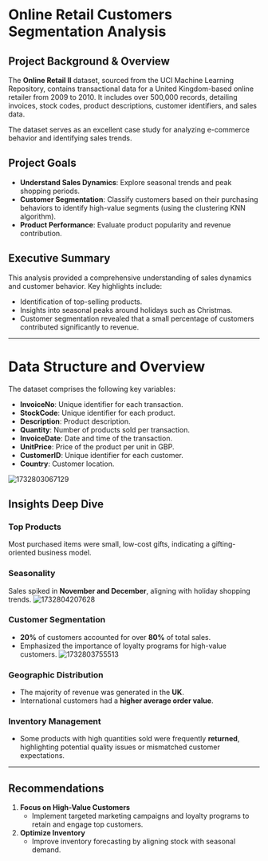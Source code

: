 # Online Retail Customers Segmentation Analysis

## Project Background & Overview
The **Online Retail II** dataset, sourced from the UCI Machine Learning Repository, contains transactional data for a United Kingdom-based online retailer from 2009 to 2010. It includes over 500,000 records, detailing invoices, stock codes, product descriptions, customer identifiers, and sales data.

The dataset serves as an excellent case study for analyzing e-commerce behavior and identifying sales trends.

## Project Goals
- **Understand Sales Dynamics**: Explore seasonal trends and peak shopping periods.
- **Customer Segmentation**: Classify customers based on their purchasing behaviors to identify high-value segments (using the clustering KNN algorithm).
- **Product Performance**: Evaluate product popularity and revenue contribution.

## Executive Summary
This analysis provided a comprehensive understanding of sales dynamics and customer behavior. Key highlights include:
- Identification of top-selling products.
- Insights into seasonal peaks around holidays such as Christmas.
- Customer segmentation revealed that a small percentage of customers contributed significantly to revenue.

---
# Data Structure and Overview

The dataset comprises the following key variables:

- **InvoiceNo**: Unique identifier for each transaction.
- **StockCode**: Unique identifier for each product.
- **Description**: Product description.
- **Quantity**: Number of products sold per transaction.
- **InvoiceDate**: Date and time of the transaction.
- **UnitPrice**: Price of the product per unit in GBP.
- **CustomerID**: Unique identifier for each customer.
- **Country**: Customer location.

![1732803067129](https://github.com/user-attachments/assets/de9b4856-9892-47a8-b246-6150ae999804)


## Insights Deep Dive

### Top Products
Most purchased items were small, low-cost gifts, indicating a gifting-oriented business model.

### Seasonality
Sales spiked in **November and December**, aligning with holiday shopping trends.
![1732804207628](https://github.com/user-attachments/assets/d2c6fdbf-0aef-44e9-a2b4-514c7e45aec6)
### Customer Segmentation
- **20%** of customers accounted for over **80%** of total sales.
- Emphasized the importance of loyalty programs for high-value customers.
![1732803755513](https://github.com/user-attachments/assets/65bfde58-05d0-4f57-b737-ad14b28583b7)

### Geographic Distribution
- The majority of revenue was generated in the **UK**.
- International customers had a **higher average order value**.

### Inventory Management
- Some products with high quantities sold were frequently **returned**, highlighting potential quality issues or mismatched customer expectations.

---

## Recommendations

1. **Focus on High-Value Customers**
   - Implement targeted marketing campaigns and loyalty programs to retain and engage top customers.
2. **Optimize Inventory**
   - Improve inventory forecasting by aligning stock with seasonal demand.
